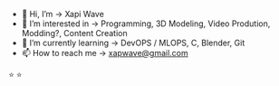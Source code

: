 - :wave: Hi, I&rsquo;m -> Xapi Wave
- :eyes: I&rsquo;m interested in -> Programming, 3D Modeling, Video Prodution, Modding?, Content Creation
- :seedling: I&rsquo;m currently learning  -> DevOPS / MLOPS, C, Blender, Git
- :mailbox: How to reach me -> xapwave@gmail.com

:star: :star:

